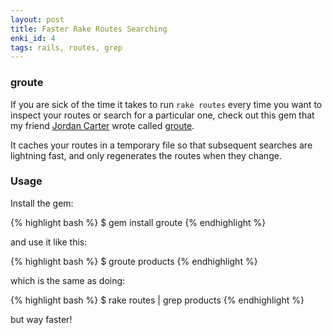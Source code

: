 ```yaml
---
layout: post
title: Faster Rake Routes Searching
enki_id: 4
tags: rails, routes, grep
---
```


### groute

If you are sick of the time it takes to run `rake routes` every time you want to inspect your routes or search for a particular one, check out this gem that my friend [Jordan Carter](http://wetware.co.nz/) wrote called [groute](https://github.com/jordandcarter/groute).

It caches your routes in a temporary file so that subsequent searches are lightning fast, and only regenerates the routes when they change.

### Usage

Install the gem:

{% highlight bash %}
$ gem install groute
{% endhighlight %}

and use it like this:

{% highlight bash %}
$ groute products
{% endhighlight %}

which is the same as doing:

{% highlight bash %}
$ rake routes | grep products
{% endhighlight %}

but way faster!
